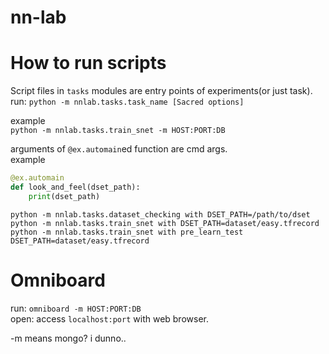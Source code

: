# nn-lab

# How to run scripts
Script files in `tasks` modules are entry points of experiments(or just task). \
run: `python -m nnlab.tasks.task_name [Sacred options]`

example \
`python -m nnlab.tasks.train_snet -m HOST:PORT:DB`

arguments of `@ex.automain`ed function are cmd args. \
example
```python
@ex.automain
def look_and_feel(dset_path):
    print(dset_path)
```
`python -m nnlab.tasks.dataset_checking with DSET_PATH=/path/to/dset`
`python -m nnlab.tasks.train_snet with DSET_PATH=dataset/easy.tfrecord`
`python -m nnlab.tasks.train_snet with pre_learn_test DSET_PATH=dataset/easy.tfrecord`


# Omniboard
run: `omniboard -m HOST:PORT:DB` \
open: access `localhost:port` with web browser.

-m means mongo? i dunno..
